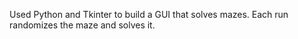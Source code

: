 Used Python and Tkinter to build a GUI that solves mazes. Each run randomizes the maze and solves it. 
